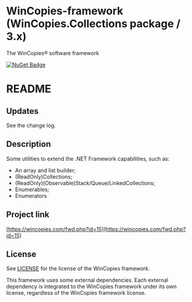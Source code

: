 ﻿WinCopies-framework (WinCopies.Collections package / 3.x)
=========================================================

The WinCopies® software framework

[![NuGet Badge](https://buildstats.info/nuget/WinCopies.Collections)](https://www.nuget.org/packages/WinCopies.Collections/)

README
======

Updates
-------

See the change log.

Description
-----------

Some utilities to extend the .NET Framework capabilities, such as:

- An array and list builder;
- (ReadOnly)Collections;
- (ReadOnly)(Observable)Stack/Queue/LinkedCollections;
- Enumerables;
- Enumerators

Project link
------------

[https://wincopies.com/fwd.php?id=15](https://wincopies.com/fwd.php?id=15)

License
-------

See [LICENSE](https://wincopies.com/fwd.php?id=16) for the license of the WinCopies framework.

This framework uses some external dependencies. Each external dependency is integrated to the WinCopies framework under its own license, regardless of the WinCopies framework license.